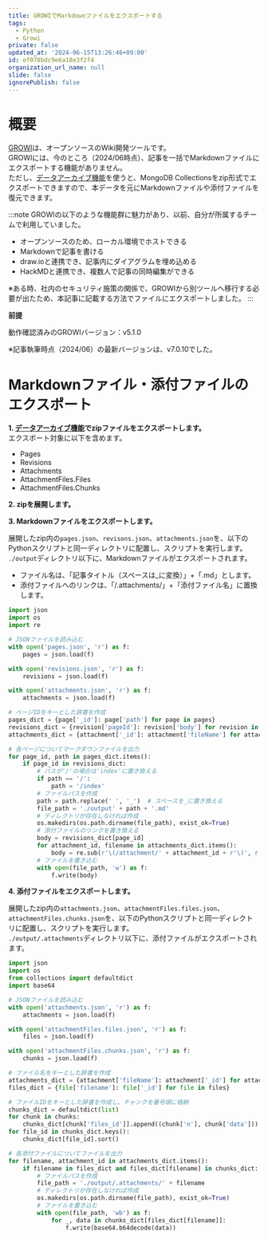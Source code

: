 ```yaml
---
title: GROWIでMarkdownファイルをエクスポートする
tags:
  - Python
  - Growi
private: false
updated_at: '2024-06-15T13:26:46+09:00'
id: ef078bdc9e6a18e3f2f4
organization_url_name: null
slide: false
ignorePublish: false
---
```


# 概要

[GROWI](https://growi.org/ja/)は、オープンソースのWiki開発ツールです。  
GROWIには、今のところ（2024/06時点）、記事を一括でMarkdownファイルにエクスポートする機能がありません。  
ただし、[データアーカイブ機能](https://docs.growi.org/ja/admin-guide/management-cookbook/export.html)を使うと、MongoDB Collectionsをzip形式でエクスポートできますので、本データを元にMarkdownファイルや添付ファイルを復元できます。

:::note
GROWIの以下のような機能群に魅力があり、以前、自分が所属するチームで利用していました。
- オープンソースのため、ローカル環境でホストできる
- Markdownで記事を書ける
- draw.ioと連携でき、記事内にダイアグラムを埋め込める
- HackMDと連携でき、複数人で記事の同時編集ができる

※ある時、社内のセキュリティ施策の関係で、GROWIから別ツールへ移行する必要が出たため、本記事に記載する方法でファイルにエクスポートしました。
:::


**前提**

動作確認済みのGROWIバージョン：v5.1.0

※記事執筆時点（2024/06）の最新バージョンは、v7.0.10でした。  

# Markdownファイル・添付ファイルのエクスポート

**1. [データアーカイブ機能](https://docs.growi.org/ja/admin-guide/management-cookbook/export.html)でzipファイルをエクスポートします。**  
エクスポート対象に以下を含めます。
- Pages
- Revisions
- Attachments
- AttachmentFiles.Files
- AttachmentFiles.Chunks

**2. zipを展開します。**

**3. Markdownファイルをエクスポートします。**

展開したzip内の`pages.json`、`revisons.json`、`attachments.json`を、以下のPythonスクリプトと同一ディレクトリに配置し、スクリプトを実行します。  
`./output`ディレクトリ以下に、Markdownファイルがエクスポートされます。  
- ファイル名は、「記事タイトル（スペースは_に変換）」+「.md」とします。
- 添付ファイルへのリンクは、「/.attachments/」+「添付ファイル名」に置換します。

```python:make_md_from_json.py
import json
import os
import re

# JSONファイルを読み込む
with open('pages.json', 'r') as f:
    pages = json.load(f)

with open('revisions.json', 'r') as f:
    revisions = json.load(f)

with open('attachments.json', 'r') as f:
    attachments = json.load(f)

# ページIDをキーとした辞書を作成
pages_dict = {page['_id']: page['path'] for page in pages}
revisions_dict = {revision['pageId']: revision['body'] for revision in revisions}
attachments_dict = {attachment['_id']: attachment['fileName'] for attachment in attachments}

# 各ページについてマークダウンファイルを出力
for page_id, path in pages_dict.items():
    if page_id in revisions_dict:
        # パスが'/'の場合は'index'に置き換える
        if path == '/':
            path = '/index'
        # ファイルパスを作成
        path = path.replace(' ', '_')  # スペースを_に置き換える
        file_path = './output' + path + '.md'
        # ディレクトリが存在しなければ作成
        os.makedirs(os.path.dirname(file_path), exist_ok=True)
        # 添付ファイルのリンクを書き換える
        body = revisions_dict[page_id]
        for attachment_id, filename in attachments_dict.items():
            body = re.sub(r'\(/attachment/' + attachment_id + r'\)', r'(/.attachments/' + filename + r')', body)
        # ファイルを書き込む
        with open(file_path, 'w') as f:
            f.write(body)
```

**4. 添付ファイルをエクスポートします。**

展開したzip内の`attachments.json`、`attachmentFiles.files.json`、`attachmentFiles.chunks.json`を、以下のPythonスクリプトと同一ディレクトリに配置し、スクリプトを実行します。  
`./output/.attachments`ディレクトリ以下に、添付ファイルがエクスポートされます。

```python:make_attachments_from_json.py
import json
import os
from collections import defaultdict
import base64

# JSONファイルを読み込む
with open('attachments.json', 'r') as f:
    attachments = json.load(f)

with open('attachmentFiles.files.json', 'r') as f:
    files = json.load(f)

with open('attachmentFiles.chunks.json', 'r') as f:
    chunks = json.load(f)

# ファイル名をキーとした辞書を作成
attachments_dict = {attachment['fileName']: attachment['_id'] for attachment in attachments}
files_dict = {file['filename']: file['_id'] for file in files}

# ファイルIDをキーとした辞書を作成し、チャンクを番号順に格納
chunks_dict = defaultdict(list)
for chunk in chunks:
    chunks_dict[chunk['files_id']].append((chunk['n'], chunk['data']))
for file_id in chunks_dict.keys():
    chunks_dict[file_id].sort()

# 各添付ファイルについてファイルを出力
for filename, attachment_id in attachments_dict.items():
    if filename in files_dict and files_dict[filename] in chunks_dict:
        # ファイルパスを作成
        file_path = './output/.attachments/' + filename
        # ディレクトリが存在しなければ作成
        os.makedirs(os.path.dirname(file_path), exist_ok=True)
        # ファイルを書き込む
        with open(file_path, 'wb') as f:
            for _, data in chunks_dict[files_dict[filename]]:
                f.write(base64.b64decode(data))
```
